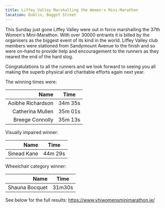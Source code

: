 ```yaml
---
title: Liffey Valley Marshalling the Women's Mini-Marathon
location: Dublin, Baggot Street
---
```

This Sunday just gone Liffey Valley were out in force marshalling the 37th Women's 
Mini-Marathon. With over 30000 entrants it is billed by the organisers as the biggest
event of its kind in the world. Liffey Valley club members were stationed from Sandymount
Avenue to the finish and so were on-hand to provide help and encouragement
to the runners as they neared the end of the hard slog. 

Congratulations to all the runners and we look forward to seeing you all making the superb 
physical and charitable efforts again next year. 

The winning times were:

| Name                | Time    |
|--------------------:|:-------:|
| Aoibhe Richardson   | 34m 35s |
| Catherina Mullen    | 35m 01s |
| Breege Connolly     | 35m 13s |

Visually impaired winner:

| Name             | Time    |
|-----------------:|:-------:|
|Sinead Kane       | 44m 29s | 

Wheelchair category winner:

| Name             | Time    |
|-----------------:|:-------:|
|Shauna Bocquet    | 31m30s  |

See below for the full results:
https://www.vhiwomensminimarathon.ie/
